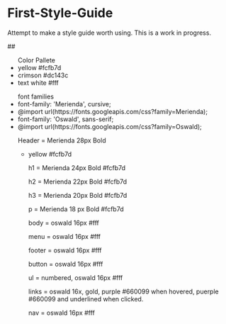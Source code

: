 # First-Style-Guide
<p>Attempt to make a style guide worth using. This is a work in progress.</P>
##<p><ul>Color Pallete
<li>yellow #fcfb7d</li> 
<li>crimson #dc143c</li>
<li>text white #fff</li></ul></P>
<p><ul>font families
<li>font-family: 'Merienda', cursive;</li>
<li>@import url(https://fonts.googleapis.com/css?family=Merienda);</li>
<li>font-family: 'Oswald', sans-serif;</li>
<li>@import url(https://fonts.googleapis.com/css?family=Oswald);</li></ul></P>
<p><ul>Header = Merienda 28px Bold<ul>
<li>yellow #fcfb7d</li></p>
<p>h1 = Merienda 24px Bold #fcfb7d</p>
<p>h2 = Merienda 22px Bold #fcfb7d</p>
<p>h3 = Merienda 20px Bold #fcfb7d</p>
<p>p = Merienda 18 px Bold #fcfb7d</p>
<p>body = oswald 16px #fff</p>
<p>menu = oswald 16px #fff</p>
<p>footer = oswald 16px #fff</p>
<p>button = oswald 16px #fff</p>
<p>ul = numbered, oswald 16px #fff</p>
<p>links = oswald 16x, gold, purple #660099 when hovered, puerple #660099 and underlined when clicked.</p>
<p>nav = oswald 16px #fff</p>
